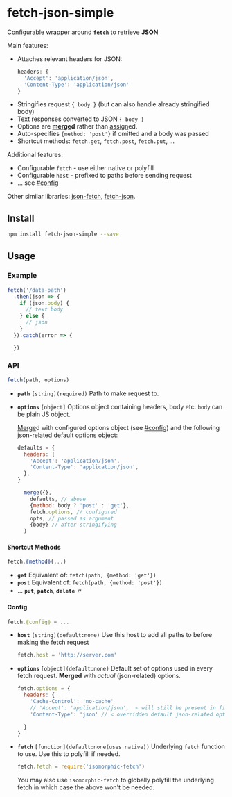 # fetch-json-simple

Configurable wrapper around [**`fetch`**][fetch] to retrieve **JSON**

[fetch]: https://developer.mozilla.org/en/docs/Web/API/Fetch_API

Main features:

* Attaches relevant headers for JSON:
  ```js
  headers: {
    'Accept': 'application/json',
    'Content-Type': 'application/json'
  }
  ```
* Stringifies request `{ body }` (but can also handle already stringified body)
* Text responses converted to JSON `{ body }`
* Options are **[merge]d** rather than [assign]ed.
* Auto-specifies `{method: 'post'}` if omitted and a body was passed
* Shortcut methods: `fetch.get`, `fetch.post`, `fetch.put`, ...

Additional features:

* Configurable `fetch` - use either native or polyfill
* Configurable `host` - prefixed to paths before sending request
* ... see [#config](#config)

Other similar libraries: [json-fetch], [fetch-json].

[json-fetch]: https://github.com/goodeggs/json-fetch
[fetch-json]: https://github.com/kahwee/fetch-json

## Install

```sh
npm install fetch-json-simple --save
```

## Usage

### Example

```js
fetch('/data-path')
  .then(json => {
    if (json.body) {
      // text body
    } else {
      // json
    }
  }).catch(error => {

  })
```

### API

```js
fetch(path, options)
```

* **`path`** `[string](required)` Path to make request to.

* **`options`** `[object]` Options object containing headers, body etc. `body` can be plain JS object.

  [Merge]d with configured options object (see [#config](#config)) and the following json-related default options object:
  ```js
  defaults = {
    headers: {
      'Accept': 'application/json',
      'Content-Type': 'application/json',
    },
  }
  ```
  ```js
    merge({},
      defaults, // above
      {method: body ? 'post' : 'get'},
      fetch.options, // configured
      opts, // passed as argument
      {body} // after stringifying
    )
  ```

[merge]: https://github.com/schnittstabil/merge-options
[assign]: https://developer.mozilla.org/en/docs/Web/JavaScript/Reference/Global_Objects/Object/assign

#### Shortcut Methods

```js
fetch.⟪method⟫(...)
```

* **`get`** Equivalent of: `fetch(path, {method: 'get'})`
* **`post`** Equivalent of: `fetch(path, {method: 'post'})`
* ... **`put`**, **`patch`**, **`delete`**  〃

#### Config
```js
fetch.⟪config⟫ = ...
```

* **`host`** `[string](default:none)` Use this host to add all paths to before making the fetch request

  ```js
  fetch.host = 'http://server.com'
  ```

* **`options`** `[object](default:none)` Default set of options used in every fetch request. **Merged** with *actual* (json-related) options.

  ```js
  fetch.options = {
    headers: {
      'Cache-Control': 'no-cache'
      // 'Accept': 'application/json',  < will still be present in final request
      'Content-Type': 'json' // < overridden default json-related option

    }
  }
  ```

* **`fetch`** `[function](default:none(uses native))` Underlying `fetch` function to use. Use this to polyfill if needed.

  ```js
  fetch.fetch = require('isomorphic-fetch')
  ```
  You may also use `isomorphic-fetch` to globally polyfill the underlying fetch in which case the above won't be needed.
